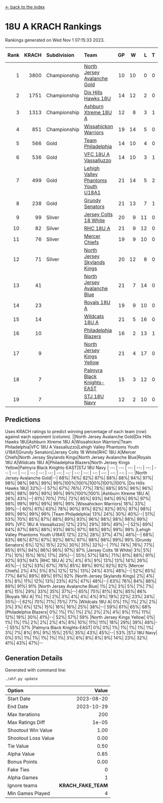 [<- back to the index](readme.md)
# 18U A KRACH Rankings
Rankings generated on Wed Nov  1 07:15:33 2023.

Rank|KRACH|Subdivision|Team|GP|W|L|T|OTW|OTL|SoS|Exp Wins|Win Diff
---:|---:|:---|:---|---:|---:|---:|---:|---:|---:|---:|---:|---:
1|3800|Championship|[North Jersey Avalanche Gold](https://gamesheetstats.com/seasons/3659/teams/140737/schedule)|10|10|0|0|0|0|55|10.8|-0.0
2|1751|Championship|[Dix Hills Hawks 18U](https://gamesheetstats.com/seasons/3659/teams/140731/schedule)|14|12|2|0|1|0|354|12.9|0.0
3|1313|Championship|[Ashburn Xtreme 18U A](https://gamesheetstats.com/seasons/3659/teams/140730/schedule)|12|8|3|1|1|0|597|9.4|0.0
4|851|Championship|[Wissahickon Warriors](https://gamesheetstats.com/seasons/3659/teams/140748/schedule)|19|14|5|0|0|0|492|14.9|0.0
5|566|Gold|[Team Philadelphia](https://gamesheetstats.com/seasons/3659/teams/140745/schedule)|14|10|4|0|0|0|478|10.9|0.0
6|536|Gold|[VFC 18U A Vassalluzzo](https://gamesheetstats.com/seasons/3659/teams/140746/schedule)|14|10|3|1|2|1|315|11.4|0.0
7|499|Gold|[Lehigh Valley Phantoms Youth U18A1](https://gamesheetstats.com/seasons/3659/teams/140734/schedule)|21|14|5|2|0|0|373|15.9|0.0
8|238|Gold|[Grundy Senators](https://gamesheetstats.com/seasons/3659/teams/140732/schedule)|21|13|7|1|0|0|334|14.4|0.0
9|99|Silver|[Jersey Colts 18 White](https://gamesheetstats.com/seasons/3659/teams/140733/schedule)|20|9|11|0|0|2|624|9.9|0.0
10|82|Silver|[RHC 18U A](https://gamesheetstats.com/seasons/3659/teams/140742/schedule)|21|9|12|0|0|1|377|9.9|0.0
11|76|Silver|[Mercer Chiefs](https://gamesheetstats.com/seasons/3659/teams/140735/schedule)|19|9|10|0|0|1|522|9.9|0.0
12|71|Silver|[North Jersey Skylands Kings](https://gamesheetstats.com/seasons/3659/teams/140739/schedule)|20|12|8|0|1|1|651|12.9|0.0
13|41||[North Jersey Avalanche Blue](https://gamesheetstats.com/seasons/3659/teams/140736/schedule)|21|7|14|0|0|0|340|7.9|0.0
14|23||[Royals 18U A](https://gamesheetstats.com/seasons/3659/teams/140743/schedule)|19|9|10|0|1|0|161|9.9|0.0
15|14||[Wildcats 18U A](https://gamesheetstats.com/seasons/3659/teams/140747/schedule)|21|5|16|0|0|1|469|5.9|0.0
16|10||[Philadelphia Blazers](https://gamesheetstats.com/seasons/3659/teams/140741/schedule)|16|2|13|1|0|2|296|3.4|0.0
17|9||[North Jersey Kings Yellow](https://gamesheetstats.com/seasons/3659/teams/140738/schedule)|21|4|17|0|1|0|319|4.9|0.0
18|7||[Palmyra Black Knights-EAST](https://gamesheetstats.com/seasons/3659/teams/140740/schedule)|15|3|12|0|2|0|184|3.9|0.0
19|7||[STJ 18U Navy](https://gamesheetstats.com/seasons/3659/teams/140744/schedule)|12|2|10|0|0|0|126|2.9|0.0

## Predictions
Uses KRACH ratings to predict winning percentage of each team (row) against each opponent (column).
||North Jersey Avalanche Gold|Dix Hills Hawks 18U|Ashburn Xtreme 18U A|Wissahickon Warriors|Team Philadelphia|VFC 18U A Vassalluzzo|Lehigh Valley Phantoms Youth U18A1|Grundy Senators|Jersey Colts 18 White|RHC 18U A|Mercer Chiefs|North Jersey Skylands Kings|North Jersey Avalanche Blue|Royals 18U A|Wildcats 18U A|Philadelphia Blazers|North Jersey Kings Yellow|Palmyra Black Knights-EAST|STJ 18U Navy
| --: | --: | --: | --: | --: | --: | --: | --: | --: | --: | --: | --: | --: | --: | --: | --: | --: | --: | --: | --: 
|North Jersey Avalanche Gold|--| 68%| 74%| 82%| 87%| 88%| 88%| 94%| 97%| 98%| 98%| 98%| 99%| 99%|100%|100%|100%|100%|100%
|Dix Hills Hawks 18U| 32%|--| 57%| 67%| 76%| 77%| 78%| 88%| 95%| 96%| 96%| 96%| 98%| 99%| 99%| 99%| 99%|100%|100%
|Ashburn Xtreme 18U A| 26%| 43%|--| 61%| 70%| 71%| 72%| 85%| 93%| 94%| 95%| 95%| 97%| 98%| 99%| 99%| 99%| 99%| 99%
|Wissahickon Warriors| 18%| 33%| 39%|--| 60%| 61%| 63%| 78%| 90%| 91%| 92%| 92%| 95%| 97%| 98%| 99%| 99%| 99%| 99%
|Team Philadelphia| 13%| 24%| 30%| 40%|--| 51%| 53%| 70%| 85%| 87%| 88%| 89%| 93%| 96%| 98%| 98%| 98%| 99%| 99%
|VFC 18U A Vassalluzzo| 12%| 23%| 29%| 39%| 49%|--| 52%| 69%| 84%| 87%| 88%| 88%| 93%| 96%| 97%| 98%| 98%| 99%| 99%
|Lehigh Valley Phantoms Youth U18A1| 12%| 22%| 28%| 37%| 47%| 48%|--| 68%| 83%| 86%| 87%| 87%| 92%| 96%| 97%| 98%| 98%| 99%| 99%
|Grundy Senators|  6%| 12%| 15%| 22%| 30%| 31%| 32%|--| 71%| 74%| 76%| 77%| 85%| 91%| 94%| 96%| 96%| 97%| 97%
|Jersey Colts 18 White|  3%|  5%|  7%| 10%| 15%| 16%| 17%| 29%|--| 55%| 57%| 58%| 71%| 81%| 88%| 91%| 92%| 93%| 94%
|RHC 18U A|  2%|  4%|  6%|  9%| 13%| 13%| 14%| 26%| 45%|--| 52%| 53%| 67%| 78%| 85%| 89%| 90%| 92%| 92%
|Mercer Chiefs|  2%|  4%|  5%|  8%| 12%| 12%| 13%| 24%| 43%| 48%|--| 52%| 65%| 77%| 84%| 89%| 89%| 91%| 92%
|North Jersey Skylands Kings|  2%|  4%|  5%|  8%| 11%| 12%| 13%| 23%| 42%| 47%| 48%|--| 63%| 76%| 84%| 88%| 89%| 91%| 91%
|North Jersey Avalanche Blue|  1%|  2%|  3%|  5%|  7%|  7%|  8%| 15%| 29%| 33%| 35%| 37%|--| 65%| 75%| 81%| 82%| 85%| 86%
|Royals 18U A|  1%|  1%|  2%|  3%|  4%|  4%|  4%|  9%| 19%| 22%| 23%| 24%| 35%|--| 62%| 70%| 71%| 75%| 77%
|Wildcats 18U A|  0%|  1%|  1%|  2%|  2%|  3%|  3%|  6%| 12%| 15%| 16%| 16%| 25%| 38%|--| 59%| 61%| 65%| 68%
|Philadelphia Blazers|  0%|  1%|  1%|  1%|  2%|  2%|  2%|  4%|  9%| 11%| 11%| 12%| 19%| 30%| 41%|--| 52%| 57%| 59%
|North Jersey Kings Yellow|  0%|  1%|  1%|  1%|  2%|  2%|  2%|  4%|  8%| 10%| 11%| 11%| 18%| 29%| 39%| 48%|--| 55%| 57%
|Palmyra Black Knights-EAST|  0%|  0%|  1%|  1%|  1%|  1%|  1%|  3%|  7%|  8%|  9%|  9%| 15%| 25%| 35%| 43%| 45%|--| 53%
|STJ 18U Navy|  0%|  0%|  1%|  1%|  1%|  1%|  1%|  3%|  6%|  8%|  8%|  9%| 14%| 23%| 32%| 41%| 43%| 47%|--

## Generation Details

Generated with command line:
```
./ahf.py update
```

| Option | Value |
| :----- | ----: |
| Start Date | 2023-08-20 |
| End Date | 2023-10-29 |
| Max Iterations | 200 |
| Max Ratings Diff | 1e-05 |
| Shootout Win Value | 1.00 |
| Shootout Loss Value | 0.00 |
| Tie Value | 0.50 |
| Alpha Value | 0.85 |
| Bonus Points | 0.00 |
| Fake Ties | 0 |
| Alpha Games | 1 |
| Ignore teams | __KRACH_FAKE_TEAM__ |
| Min Games Played | 4 |

